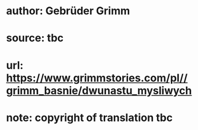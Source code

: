 # author: Gebrüder Grimm
# source: tbc
# url: https://www.grimmstories.com/pl//grimm_basnie/dwunastu_mysliwych
# note: copyright of translation tbc


